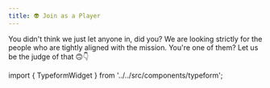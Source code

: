 ```yaml
---
title: 👽 Join as a Player
---
```


You didn't think we just let anyone in, did you?
We are looking strictly for the people who are tightly aligned with the mission.
You're one of them?
Let us be the judge of that 🙃👇

import { TypeformWidget } from '../../src/components/typeform';

<TypeformWidget campaign='RZLnpeBa' />


